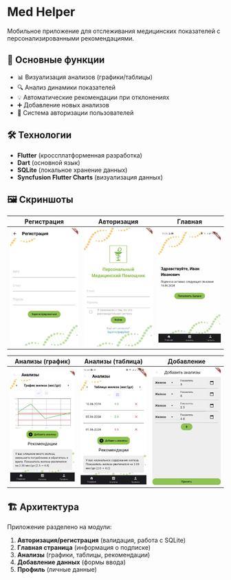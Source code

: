 # Med Helper

Мобильное приложение для отслеживания медицинских показателей с персонализированными рекомендациями.

## 📌 Основные функции
- 📊 Визуализация анализов (графики/таблицы)
- 🔍 Анализ динамики показателей
- 💡 Автоматические рекомендации при отклонениях
- ➕ Добавление новых анализов
- 🔐 Система авторизации пользователей

## 🛠 Технологии
- **Flutter** (кроссплатформенная разработка)
- **Dart** (основной язык)
- **SQLite** (локальное хранение данных)
- **Syncfusion Flutter Charts** (визуализация данных)

## 🖼 Скриншоты
| Регистрация | Авторизация | Главная |
|-------------|-------------|---------|
| <img src="images/m1.png" width=200> | <img src="images/m2.png" width=200> | <img src="images/m3.png" width=200> |

| Анализы (график) | Анализы (таблица) | Добавление |
|------------------|-------------------|------------|
| <img src="images/m4.png" width=200> | <img src="images/m5.png" width=200> | <img src="images/m6.png" width=200> |

## 🏗 Архитектура
Приложение разделено на модули:
1. **Авторизация/регистрация** (валидация, работа с SQLite)
2. **Главная страница** (информация о подписке)
3. **Анализы** (графики, таблицы, рекомендации)
4. **Добавление данных** (формы ввода)
5. **Профиль** (личные данные)